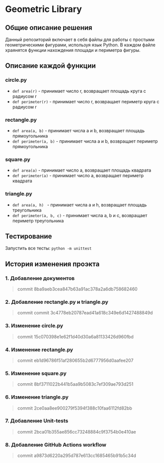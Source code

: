 # Geometric Library 
## Общие описание решения 
Данный репозиторий включает в себя файлы для работы с простыми геометрическими фигурами, используя язык Python. В каждом файле храянятся функции нахождения площади и периметра фигуры.
## Описание каждой функции
### circle.py
 - `def area(r)` - принимает число r, возвращает площадь круга с радиусом r
 - `def perimeter(r)` - принимает число r, возвращает периметр круга с радиусом r
 
### rectangle.py
 - `def area(a, b)` - принимает числа a и b, возвращает площадь прямоугольника
 - `def perimeter(a, b)` - принимает числа а и b, возвращает периметр прямоугольника

### square.py
 - `def area(a)` - принимает число а, возвращает площадь квадрата
 - `def perimeter(a)` - принимает число а, возвращает периметр квадрата
### triangle.py
 - `def area(a, h) ` - принимает числа а и h, возвращает площадь треугольника
 - `def perimeter(a, b, c)` - принимает числа a, b и с, возвращает периметр треугольника
## Тестирование
Запустить все тесты: `python -m unittest` 
## История изменения проэкта 
### 1. Добавление документов 
 > commit 8ba9aeb3cea847b63a91ac378a2a6db758682460
### 2. Добавление rectangle.py и triangle.py 
 > commit commit 3c4778eb20787ead41a618c349e6d1427488849d
### 3. Изменение circle.py
 > commit 15c070398e1e62f1d40d30a6a81133426d960fbd
### 4. Изменение rectangle.py
 > commit eb1d96786f51af280655b2d6777956d0aafee207
### 5. Изменение square.py
 > commit 8bf3711022b441b5aa9b5083c7ef309ae793d251
### 6. Изменение triangle.py
 > commit 2ce0aa8ee900279f5394f388c10faa6112fd82bb
### 7. Добавление Unit-tests
 > commit 2bca01b355ae856cc73248884c9f3754b0e410ae
### 8. Добавление GitHub Actions workflow
 > commit a9873d6220a295d787e613cc1685465b91b5c34d
